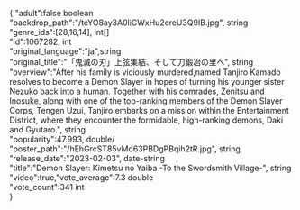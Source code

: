 {
    "adult":false boolean \
    "backdrop_path":"/tcYO8ay3A0liCWxHu2creU3Q9IB.jpg", string \
    "genre_ids":[28,16,14], int[]\
    "id":1067282, int\
    "original_language":"ja",string \
    "original_title":"「鬼滅の刃」上弦集結、そして刀鍛冶の里へ", string\
    "overview":"After his family is viciously murdered,named Tanjiro Kamado resolves to become a Demon Slayer in hopes of turning his younger sister Nezuko back into a human.  Together with his comrades, Zenitsu and Inosuke, along with one of the top-ranking members of the Demon Slayer Corps, Tengen Uzui, Tanjiro embarks on a mission within the Entertainment District, where they encounter the formidable, high-ranking demons, Daki and Gyutaro.", string\
    "popularity":47.993, double/
    "poster_path":"/hEhGrcST85vMd63PBDgPBqih2tR.jpg", string\
    "release_date":"2023-02-03", date-string\
    "title":"Demon Slayer: Kimetsu no Yaiba -To the Swordsmith Village-", string\
    "video":true,"vote_average":7.3 double\
    "vote_count":341 int \
}